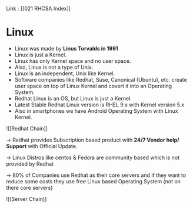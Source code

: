 Link : [[021 RHCSA Index]]
# Linux
- Linux was made by **Linus Torvalds in 1991**
- Linux is just a Kernel.
- Linux has only Kernel space and no user space.
- Also, Linux is not a type of Unix.
- Linux is an independent, Unix like Kernel.
- Software companies like Redhat, Suse, Canonical (Ubuntu), etc. create user space on top of Linux Kernel and covert it into an Operating System.
- Redhat Linux is an OS, but Linux is just a Kernel.
- Latest Stable Redhat Linux version is RHEL 9.x with Kernel version 5.x
- Also in smartphones we have Android Operating System with Linux Kernel.

![[Redhat Chain]]

&rarr; Redhat provides Subscription based product with **24/7 Vendor help/ Support** with Official Update.

&rarr; Linux Distros like centos & Fedora are community based which is not provided by Redhat

&rarr; 80% of Companies use Redhat as their core servers and if they want to reduce some costs they use free Linux based Operating System (not on there core servers)


![[Server Chain]]




